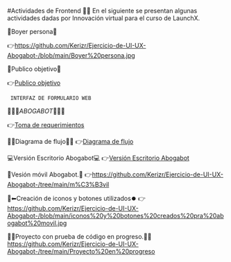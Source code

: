 #Actividades de Frontend 🧑‍💻
En el siguiente se presentan algunas actividades dadas por Innovación virtual para el curso de LaunchX.

👤Boyer persona👤

👉https://github.com/Kerizr/Ejercicio-de-UI-UX-Abogabot-/blob/main/Boyer%20persona.jpg

👥Publico objetivo👥

👉[Publico objetivo](https://github.com/Kerizr/Ejercicio-de-UI-UX-Abogabot-/blob/main/publico%20objetivo.png)


     INTERFAZ DE FORMULARIO WEB
 🤖🤖🤖_ABOGABOT_🤖🤖🤖

👉[Toma de requerimientos](https://github.com/Kerizr/Ejercicio-de-UI-UX-Abogabot-/blob/9215c430f4cd211081656fe20e14a02638e91f45/Toma%20de%20requerimientos.txt)

🔁🔀Diagrama de flujo🔁🔀
👉[Diagrama de flujo](https://github.com/Kerizr/Ejercicio-de-UI-UX-Abogabot-/blob/main/Diagrama%20de%20abogabot.png)

💻Versión Escritorio Abogabot💻
👉[Versión Escritorio Abogabot](https://github.com/Kerizr/Ejercicio-de-UI-UX-Abogabot-/tree/main/Escritorio)

📱Vesión móvil Abogabot.📱
👉https://github.com/Kerizr/Ejercicio-de-UI-UX-Abogabot-/tree/main/m%C3%B3vil

🔽⬅Creación de iconos y botones utilizados⏺️
👉https://github.com/Kerizr/Ejercicio-de-UI-UX-Abogabot-/blob/main/iconos%20y%20botones%20creados%20pra%20abogabot%20movil.jpg

🧑‍💻Proyecto con prueba de código en progreso.🧑‍💻
https://github.com/Kerizr/Ejercicio-de-UI-UX-Abogabot-/tree/main/Proyecto%20en%20progreso
